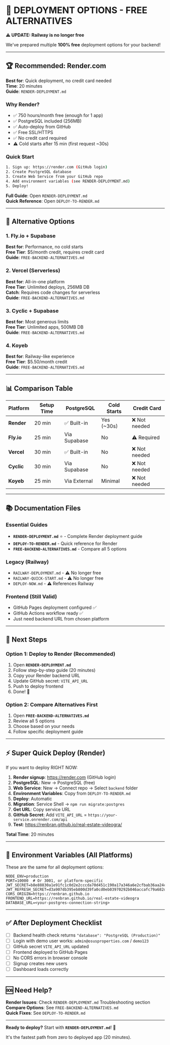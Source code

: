 # 🎯 DEPLOYMENT OPTIONS - FREE ALTERNATIVES

**⚠️ UPDATE: Railway is no longer free**

We've prepared multiple **100% free** deployment options for your backend!

---

## 🏆 Recommended: Render.com

**Best for**: Quick deployment, no credit card needed  
**Time**: 20 minutes  
**Guide**: `RENDER-DEPLOYMENT.md`

### Why Render?
- ✅ 750 hours/month free (enough for 1 app)
- ✅ PostgreSQL included (256MB)
- ✅ Auto-deploy from GitHub
- ✅ Free SSL/HTTPS
- ✅ No credit card required
- ⚠️ Cold starts after 15 min (first request ~30s)

### Quick Start
```bash
1. Sign up: https://render.com (GitHub login)
2. Create PostgreSQL database
3. Create Web Service from your GitHub repo
4. Add environment variables (see RENDER-DEPLOYMENT.md)
5. Deploy!
```

**Full Guide**: Open `RENDER-DEPLOYMENT.md`  
**Quick Reference**: Open `DEPLOY-TO-RENDER.md`

---

## 🚀 Alternative Options

### 1. Fly.io + Supabase
**Best for**: Performance, no cold starts  
**Free Tier**: $5/month credit, requires credit card  
**Guide**: `FREE-BACKEND-ALTERNATIVES.md`

### 2. Vercel (Serverless)
**Best for**: All-in-one platform  
**Free Tier**: Unlimited deploys, 256MB DB  
**Catch**: Requires code changes for serverless  
**Guide**: `FREE-BACKEND-ALTERNATIVES.md`

### 3. Cyclic + Supabase
**Best for**: Most generous limits  
**Free Tier**: Unlimited apps, 500MB DB  
**Guide**: `FREE-BACKEND-ALTERNATIVES.md`

### 4. Koyeb
**Best for**: Railway-like experience  
**Free Tier**: $5.50/month credit  
**Guide**: `FREE-BACKEND-ALTERNATIVES.md`

---

## 📊 Comparison Table

| Platform | Setup Time | PostgreSQL | Cold Starts | Credit Card |
|----------|-----------|------------|-------------|-------------|
| **Render** | 20 min | ✅ Built-in | Yes (~30s) | ❌ Not needed |
| **Fly.io** | 25 min | Via Supabase | No | ⚠️ Required |
| **Vercel** | 30 min | ✅ Built-in | No | ❌ Not needed |
| **Cyclic** | 30 min | Via Supabase | No | ❌ Not needed |
| **Koyeb** | 25 min | Via External | Minimal | ❌ Not needed |

---

## 📚 Documentation Files

### Essential Guides
- **`RENDER-DEPLOYMENT.md`** ⭐ - Complete Render deployment guide
- **`DEPLOY-TO-RENDER.md`** - Quick reference for Render
- **`FREE-BACKEND-ALTERNATIVES.md`** - Compare all 5 options

### Legacy (Railway)
- `RAILWAY-DEPLOYMENT.md` - ⚠️ No longer free
- `RAILWAY-QUICK-START.md` - ⚠️ No longer free
- `DEPLOY-NOW.md` - ⚠️ References Railway

### Frontend (Still Valid)
- GitHub Pages deployment configured ✅
- GitHub Actions workflow ready ✅
- Just need backend URL from chosen platform

---

## 🎯 Next Steps

### Option 1: Deploy to Render (Recommended)
1. Open **`RENDER-DEPLOYMENT.md`**
2. Follow step-by-step guide (20 minutes)
3. Copy your Render backend URL
4. Update GitHub secret: `VITE_API_URL`
5. Push to deploy frontend
6. Done! 🎉

### Option 2: Compare Alternatives First
1. Open **`FREE-BACKEND-ALTERNATIVES.md`**
2. Review all 5 options
3. Choose based on your needs
4. Follow specific deployment guide

---

## ⚡ Super Quick Deploy (Render)

If you want to deploy RIGHT NOW:

1. **Render signup**: https://render.com (GitHub login)
2. **PostgreSQL**: New → PostgreSQL (free)
3. **Web Service**: New → Connect repo → Select `backend` folder
4. **Environment Variables**: Copy from `DEPLOY-TO-RENDER.md`
5. **Deploy**: Automatic
6. **Migration**: Service Shell → `npm run migrate:postgres`
7. **Get URL**: Copy service URL
8. **GitHub Secret**: Add `VITE_API_URL` = `https://your-service.onrender.com/api`
9. **Test**: https://renbran.github.io/real-estate-videogra/

**Total Time**: 20 minutes

---

## 🔑 Environment Variables (All Platforms)

These are the same for all deployment options:

```env
NODE_ENV=production
PORT=10000  # Or 3001, or platform-specific
JWT_SECRET=b8e88830a1e91fc1c0d2e2cccda70d451c190a17a346a6e2cfbab36aa24cacb0a9c21d66acd26749e6874403d46aff4ef182af8469e7c87f88e2549e841e7a77
JWT_REFRESH_SECRET=d3a907db395eb800d39fa0cd0eb03970292b046accafc79a682d0e56dec7fddbbdb532885ddb8a42f5fb4eb403a0491c8f9f05b538da7172014412ba8a3dfeb3
CORS_ORIGIN=https://renbran.github.io
FRONTEND_URL=https://renbran.github.io/real-estate-videogra
DATABASE_URL=<your-postgres-connection-string>
```

---

## ✅ After Deployment Checklist

- [ ] Backend health check returns `"database": "PostgreSQL (Production)"`
- [ ] Login with demo user works: `admin@osusproperties.com` / `demo123`
- [ ] GitHub secret `VITE_API_URL` updated
- [ ] Frontend deployed to GitHub Pages
- [ ] No CORS errors in browser console
- [ ] Signup creates new users
- [ ] Dashboard loads correctly

---

## 🆘 Need Help?

**Render Issues**: Check `RENDER-DEPLOYMENT.md` Troubleshooting section  
**Compare Options**: See `FREE-BACKEND-ALTERNATIVES.md`  
**Quick Fixes**: See `DEPLOY-TO-RENDER.md`

---

**Ready to deploy?** Start with **`RENDER-DEPLOYMENT.md`**! 🚀

It's the fastest path from zero to deployed app (20 minutes).
